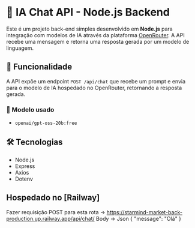# 🤖 IA Chat API - Node.js Backend

Este é um projeto back-end simples desenvolvido em **Node.js** para integração com modelos de IA através da plataforma [OpenRouter](https://openrouter.ai). A API recebe uma mensagem e retorna uma resposta gerada por um modelo de linguagem.

## 🚀 Funcionalidade

A API expõe um endpoint `POST /api/chat` que recebe um prompt e envia para o modelo de IA hospedado no OpenRouter, retornando a resposta gerada.

### 🧠 Modelo usado
- `openai/gpt-oss-20b:free`

## 🛠️ Tecnologias

- Node.js
- Express
- Axios
- Dotenv

## Hospedado no [Railway]



Fazer requisição POST para esta rota ->  https://starmind-market-back-production.up.railway.app/api/chat/
Body -> Json
{
  "message": "Olá"
}
